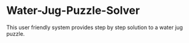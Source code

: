# Water-Jug-Puzzle-Solver
This user friendly system provides step by step solution to a water jug puzzle.



